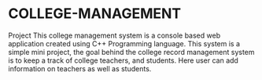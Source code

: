 # COLLEGE-MANAGEMENT
Project
This college management system is a console based web application created using C++ Programming language. This system is a simple mini project, the goal behind the college record management system is to keep a track of college teachers, and students. Here user can add information on teachers as well as students.
